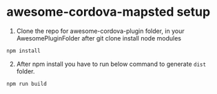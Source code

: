 # awesome-cordova-mapsted setup
1. Clone the repo for awesome-cordova-plugin folder, in your AwesomePluginFolder after git clone install node modules
```sh
npm install
```

2. After npm install you have to run below command to generate `dist` folder.
```sh
npm run build
```